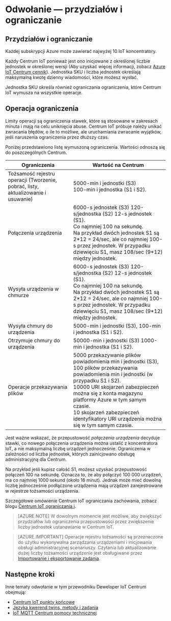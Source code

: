 <properties
 pageTitle="Przewodnik dewelopera — przydziałów i ograniczanie | Microsoft Azure"
 description="Azure IoT Centrum deweloperów przewodniku — opis przydziałów, które dotyczą Centrum IoT i oczekiwane zachowanie ograniczania"
 services="iot-hub"
 documentationCenter=".net"
 authors="dominicbetts"
 manager="timlt"
 editor=""/>

<tags
 ms.service="iot-hub"
 ms.devlang="multiple"
 ms.topic="article"
 ms.tgt_pltfrm="na"
 ms.workload="na"
 ms.date="09/30/2016" 
 ms.author="dobett"/>

# <a name="reference---quotas-and-throttling"></a>Odwołanie — przydziałów i ograniczanie

## <a name="quotas-and-throttling"></a>Przydziałów i ograniczanie

Każdej subskrypcji Azure może zawierać najwyżej 10 IoT koncentratory.

Każdy Centrum IoT ponieważ jest ono inicjowane z określonej liczbie jednostek w określonej wersji (Aby uzyskać więcej informacji, zobacz [Azure IoT Centrum cennik][lnk-pricing]). Jednostka SKU i liczba jednostek określają maksymalną kwotę dzienny wiadomości, które możesz wysłać.

Jednostka SKU określa również ograniczania ograniczenia, które Centrum IoT wymusza na wszystkie operacje.

## <a name="operation-throttles"></a>Operacja ograniczenia

Limity operacji są ograniczenia stawek, które są stosowane w zakresach minuta i mają na celu uniknięcia abuse. Centrum IoT próbuje należy unikać zwracania błędów, o ile to możliwe, ale uruchamiania zwracanie wyjątków, jeśli naruszenia ograniczenia przez dłuższy czas.

Poniżej przedstawiono listę wymuszoną ograniczenia. Wartości odnoszą się do poszczególnych Centrum.

| Ograniczenia | Wartość na Centrum |
| -------- | ------------- |
| Tożsamość rejestru operacji (Tworzenie, pobrać, listy, aktualizowanie i usuwanie) | 5000-min i jednostki (S3) <br/> 100-min i jednostka (S1 i S2). |
| Połączenia urządzenia | 6000-s jednostek (S3) 120-s/jednostka (S2) 12-s jednostek (S1). <br/>Co najmniej 100 na sekundę. <br/> Na przykład dwóch jednostek S1 są 2\*12 = 24/sec, ale co najmniej 100-s przez jednostek. W przypadku dziewięciu S1, masz 108/sec (9\*12) między jednostek. |
| Wysyła urządzenia w chmurze | 6000-s jednostek (S3) 120-s/jednostka (S2) 12-s jednostek (S1). <br/>Co najmniej 100 na sekundę. <br/> Na przykład dwóch jednostek S1 są 2\*12 = 24/sec, ale co najmniej 100-s przez jednostek. W przypadku dziewięciu S1, masz 108/sec (9\*12) między jednostek. |
| Wysyła chmury do urządzenia | 5000-min i jednostki (S3), 100-min i jednostka (S1 i S2). |
| Otrzymuje chmury do urządzenia | 50000-min i jednostki (S3) 1000-min i jednostka (S1 i S2). |
| Operacje przekazywania plików | 5000 przekazywanie plików powiadomienia min i jednostki (S3), 100 plików przekazywania powiadomienia min i jednostki (w przypadku S1 i S2). <br/> 10000 URI skojarzeń zabezpieczeń można się z konta magazynu platformy Azure w tym samym czasie.<br/> 10 skojarzeń zabezpieczeń identyfikatory URI urządzenia można się w tym samym czasie. | 

Jest ważne wskazać, że przepustowość *połączenia urządzenia* decyduje stawki, co nowego połączenia urządzenia można ustalić z koncentratora IoT, a nie maksymalną liczbę urządzeń jednocześnie. Ograniczenia w zależności od liczba jednostek, których zainicjowano obsługę administracyjną dla Centrum.

Na przykład jeśli kupisz całość S1, możesz uzyskać przepustowość połączeń 100 na sekundę. Oznacza to, że aby połączyć 100 000 urządzeń, ma co najmniej 1000 sekund (około 16 minut). Jednak może mieć dowolną liczbę jednocześnie podłączone urządzenia mają urządzeń zarejestrowane w rejestrze tożsamości urządzenia.

Szczegółowe omówienie Centrum IoT ograniczania zachowania, zobacz blogu [Centrum IoT ograniczania i][lnk-throttle-blog].

>[AZURE.NOTE] W dowolnym momencie jest możliwe, aby zwiększyć przydziałów lub ograniczenia przepustowości przez zwiększenie liczby jednostek ustanawianie w Centrum IoT.

>[AZURE.IMPORTANT] Operacje rejestru tożsamości są przeznaczone do użytku wykonywalna zarządzania urządzeniami i inicjowania obsługi administracyjnej scenariuszy. Czytania lub aktualizowanie dużej liczby tożsamości urządzenie jest obsługiwane przez [Importowanie i eksportowanie zadania][lnk-importexport].

## <a name="next-steps"></a>Następne kroki

Inne tematy odwołanie w tym przewodniku Deweloper IoT Centrum obejmują:

- [Centrum IoT punkty końcowe][lnk-devguide-endpoints]
- [Języka kwerend twins, metody i zadania][lnk-devguide-query]
- [IoT MQTT Centrum pomocy technicznej][lnk-devguide-mqtt]

[lnk-pricing]: https://azure.microsoft.com/pricing/details/iot-hub
[lnk-throttle-blog]: https://azure.microsoft.com/blog/iot-hub-throttling-and-you/
[lnk-importexport]: iot-hub-devguide-identity-registry.md#import-and-export-device-identities

[lnk-devguide-endpoints]: iot-hub-devguide-endpoints.md
[lnk-devguide-query]: iot-hub-devguide-query-language.md
[lnk-devguide-mqtt]: iot-hub-mqtt-support.md